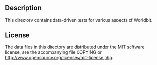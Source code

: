 Description
------------

This directory contains data-driven tests for various aspects of Worldbit.

License
--------

The data files in this directory are distributed under the MIT software
license, see the accompanying file COPYING or
http://www.opensource.org/licenses/mit-license.php.

